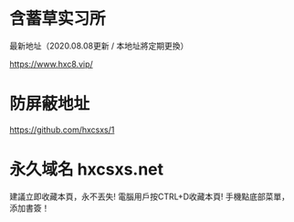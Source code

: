 # 含蓄草实习所
最新地址（2020.08.08更新 / 本地址將定期更換）

https://www.hxc8.vip/

# 防屏蔽地址
https://github.com/hxcsxs/1

# 永久域名 hxcsxs.net

建議立即收藏本頁，永不丟失!
電腦用戶按CTRL+D收藏本頁!
手機點底部菜單，添加書簽！
